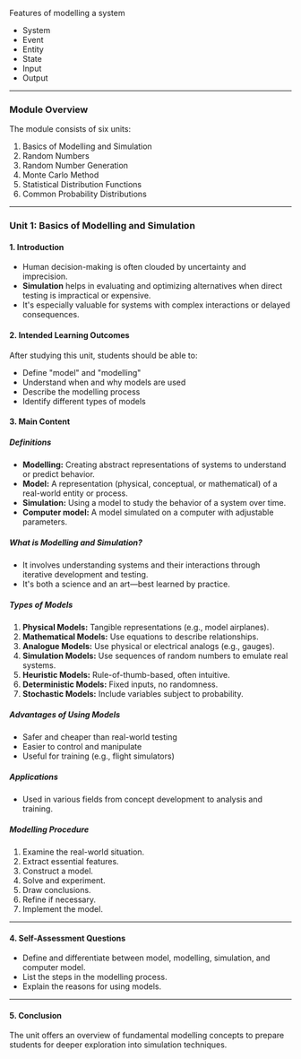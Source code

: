
Features of modelling a system
- System 
- Event
- Entity
- State
- Input 
- Output


---

### **Module Overview**
The module consists of six units:
1. Basics of Modelling and Simulation
2. Random Numbers
3. Random Number Generation
4. Monte Carlo Method
5. Statistical Distribution Functions
6. Common Probability Distributions

---

### **Unit 1: Basics of Modelling and Simulation**

#### **1. Introduction**
- Human decision-making is often clouded by uncertainty and imprecision.
- **Simulation** helps in evaluating and optimizing alternatives when direct testing is impractical or expensive.
- It's especially valuable for systems with complex interactions or delayed consequences.

#### **2. Intended Learning Outcomes**
After studying this unit, students should be able to:
- Define "model" and "modelling"
- Understand when and why models are used
- Describe the modelling process
- Identify different types of models

#### **3. Main Content**

##### **Definitions**
- **Modelling:** Creating abstract representations of systems to understand or predict behavior.
- **Model:** A representation (physical, conceptual, or mathematical) of a real-world entity or process.
- **Simulation:** Using a model to study the behavior of a system over time.
- **Computer model:** A model simulated on a computer with adjustable parameters.

##### **What is Modelling and Simulation?**
- It involves understanding systems and their interactions through iterative development and testing.
- It's both a science and an art—best learned by practice.

##### **Types of Models**
1. **Physical Models:** Tangible representations (e.g., model airplanes).
2. **Mathematical Models:** Use equations to describe relationships.
3. **Analogue Models:** Use physical or electrical analogs (e.g., gauges).
4. **Simulation Models:** Use sequences of random numbers to emulate real systems.
5. **Heuristic Models:** Rule-of-thumb-based, often intuitive.
6. **Deterministic Models:** Fixed inputs, no randomness.
7. **Stochastic Models:** Include variables subject to probability.

##### **Advantages of Using Models**
- Safer and cheaper than real-world testing
- Easier to control and manipulate
- Useful for training (e.g., flight simulators)

##### **Applications**
- Used in various fields from concept development to analysis and training.

##### **Modelling Procedure**
1. Examine the real-world situation.
2. Extract essential features.
3. Construct a model.
4. Solve and experiment.
5. Draw conclusions.
6. Refine if necessary.
7. Implement the model.

---

#### **4. Self-Assessment Questions**
- Define and differentiate between model, modelling, simulation, and computer model.
- List the steps in the modelling process.
- Explain the reasons for using models.

---

#### **5. Conclusion**
The unit offers an overview of fundamental modelling concepts to prepare students for deeper exploration into simulation techniques.
